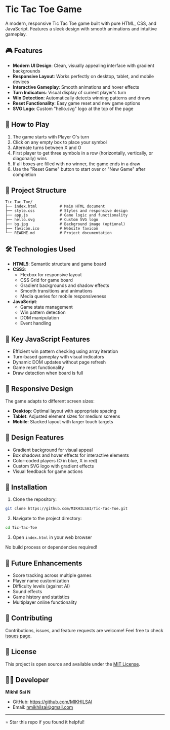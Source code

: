 # Tic Tac Toe Game

A modern, responsive Tic Tac Toe game built with pure HTML, CSS, and JavaScript. Features a sleek design with smooth animations and intuitive gameplay.

## 🎮 Features

- **Modern UI Design**: Clean, visually appealing interface with gradient backgrounds
- **Responsive Layout**: Works perfectly on desktop, tablet, and mobile devices
- **Interactive Gameplay**: Smooth animations and hover effects
- **Turn Indicators**: Visual display of current player's turn
- **Win Detection**: Automatically detects winning patterns and draws
- **Reset Functionality**: Easy game reset and new game options
- **SVG Logo**: Custom "hello.svg" logo at the top of the page

## 🚀 How to Play

1. The game starts with Player O's turn
2. Click on any empty box to place your symbol
3. Alternate turns between X and O
4. First player to get three symbols in a row (horizontally, vertically, or diagonally) wins
5. If all boxes are filled with no winner, the game ends in a draw
6. Use the "Reset Game" button to start over or "New Game" after completion

## 📁 Project Structure

```
Tic-Tac-Toe/
├── index.html          # Main HTML document
├── style.css           # Styles and responsive design
├── app.js              # Game logic and functionality
├── hello.svg           # Custom SVG logo
├── bg.jpg              # Background image (optional)
├── favicon.ico         # Website favicon
└── README.md           # Project documentation
```

## 🛠️ Technologies Used

- **HTML5**: Semantic structure and game board
- **CSS3**: 
  - Flexbox for responsive layout
  - CSS Grid for game board
  - Gradient backgrounds and shadow effects
  - Smooth transitions and animations
  - Media queries for mobile responsiveness
- **JavaScript**:
  - Game state management
  - Win pattern detection
  - DOM manipulation
  - Event handling

## 🌟 Key JavaScript Features

- Efficient win pattern checking using array iteration
- Turn-based gameplay with visual indicators
- Dynamic DOM updates without page refresh
- Game reset functionality
- Draw detection when board is full

## 📱 Responsive Design

The game adapts to different screen sizes:
- **Desktop**: Optimal layout with appropriate spacing
- **Tablet**: Adjusted element sizes for medium screens
- **Mobile**: Stacked layout with larger touch targets

## 🎨 Design Features

- Gradient background for visual appeal
- Box shadows and hover effects for interactive elements
- Color-coded players (O in blue, X in red)
- Custom SVG logo with gradient effects
- Visual feedback for game actions

## 🔧 Installation

1. Clone the repository:
```bash
git clone https://github.com/MIKHILSAI/Tic-Tac-Toe.git
```

2. Navigate to the project directory:
```bash
cd Tic-Tac-Toe
```

3. Open `index.html` in your web browser

No build process or dependencies required!

## 🎯 Future Enhancements

- Score tracking across multiple games
- Player name customization
- Difficulty levels (against AI)
- Sound effects
- Game history and statistics
- Multiplayer online functionality

## 🤝 Contributing

Contributions, issues, and feature requests are welcome! Feel free to check [issues page](https://github.com/MIKHILSAI/Tic-Tac-Toe/issues).

## 📄 License

This project is open source and available under the [MIT License](LICENSE).

## 👨‍💻 Developer

**Mikhil Sai N**  
- GitHub: https://github.com/MIKHILSAI
- Email: nmikhilsai@gmail.com

---

⭐ Star this repo if you found it helpful!
